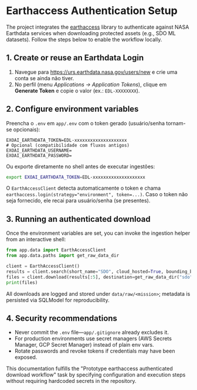 # Earthaccess Authentication Setup

The project integrates the [earthaccess](https://earthaccess.readthedocs.io/) library to authenticate against NASA Earthdata services when downloading protected assets (e.g., SDO ML datasets). Follow the steps below to enable the workflow locally.

## 1. Create or reuse an Earthdata Login
1. Navegue para https://urs.earthdata.nasa.gov/users/new e crie uma conta se ainda não tiver.
2. No perfil (menu *Applications → Application Tokens*), clique em **Generate Token** e copie o valor (ex.: `EDL-XXXXXXXX`).

## 2. Configure environment variables
Preencha o `.env` em `app/.env` com o token gerado (usuário/senha tornam-se opcionais):

```
EXOAI_EARTHDATA_TOKEN=EDL-xxxxxxxxxxxxxxxxxxxx
# Opcional (compatibilidade com fluxos antigos)
EXOAI_EARTHDATA_USERNAME=
EXOAI_EARTHDATA_PASSWORD=
```

Ou exporte diretamente no shell antes de executar ingestões:

```bash
export EXOAI_EARTHDATA_TOKEN=EDL-xxxxxxxxxxxxxxxxxxxx
```

O `EarthAccessClient` detecta automaticamente o token e chama `earthaccess.login(strategy="environment", token=...)`. Caso o token não seja fornecido, ele recai para usuário/senha (se presentes).

## 3. Running an authenticated download
Once the environment variables are set, you can invoke the ingestion helper from an interactive shell:

```python
from app.data import EarthAccessClient
from app.data.paths import get_raw_data_dir

client = EarthAccessClient()
results = client.search(short_name="SDO", cloud_hosted=True, bounding_box=[-90, -180, 90, 180])
files = client.download(results[:5], destination=get_raw_data_dir("sdo"))
print(files)
```

All downloads are logged and stored under `data/raw/<mission>`; metadata is persisted via SQLModel for reproducibility.

## 4. Security recommendations
- Never commit the `.env` file—`app/.gitignore` already excludes it.
- For production environments use secret managers (AWS Secrets Manager, GCP Secret Manager) instead of plain env vars.
- Rotate passwords and revoke tokens if credentials may have been exposed.

This documentation fulfills the "Prototype earthaccess authenticated download workflow" task by specifying configuration and execution steps without requiring hardcoded secrets in the repository.
